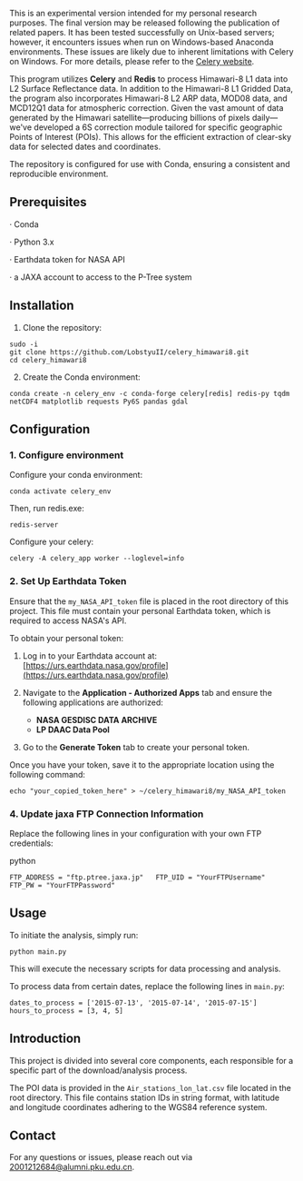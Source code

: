 This is an experimental version intended for my personal research purposes. The final version may be released following the publication of related papers. It has been tested successfully on Unix-based servers; however, it encounters issues when run on Windows-based Anaconda environments. These issues are likely due to inherent limitations with Celery on Windows. For more details, please refer to the [Celery website](https://docs.celeryproject.org/en/stable/faq.html#does-celery-support-windows).

This program utilizes **Celery** and **Redis** to process Himawari-8 L1 data into L2 Surface Reflectance data. In addition to the Himawari-8 L1 Gridded Data, the program also incorporates Himawari-8 L2 ARP data, MOD08 data, and MCD12Q1 data for atmospheric correction. Given the vast amount of data generated by the Himawari satellite—producing billions of pixels daily—we've developed a 6S correction module tailored for specific geographic Points of Interest (POIs). This allows for the efficient extraction of clear-sky data for selected dates and coordinates. 

The repository is configured for use with Conda, ensuring a consistent and reproducible environment.

## Prerequisites

· Conda

· Python 3.x

· Earthdata token for NASA API

· a JAXA account to access to the P-Tree system

## Installation

1. Clone the repository:

```
sudo -i
git clone https://github.com/LobstyuII/celery_himawari8.git
cd celery_himawari8
```

2. Create the Conda environment:

`conda create -n celery_env -c conda-forge celery[redis] redis-py tqdm netCDF4 matplotlib requests Py6S pandas gdal`

## Configuration

### 1. Configure environment

Configure your conda environment:

`conda activate celery_env`

Then, run redis.exe:

`redis-server`

Configure your celery:

`celery -A celery_app worker --loglevel=info`
### 2. Set Up Earthdata Token

Ensure that the `my_NASA_API_token` file is placed in the root directory of this project. This file must contain your personal Earthdata token, which is required to access NASA's API.

To obtain your personal token:

1. Log in to your Earthdata account at: [https://urs.earthdata.nasa.gov/profile](https://urs.earthdata.nasa.gov/profile)
   
2. Navigate to the **Application - Authorized Apps** tab and ensure the following applications are authorized:
   - **NASA GESDISC DATA ARCHIVE**
   - **LP DAAC Data Pool**

3. Go to the **Generate Token** tab to create your personal token.

Once you have your token, save it to the appropriate location using the following command:

`echo "your_copied_token_here" > ~/celery_himawari8/my_NASA_API_token`

### 4. Update jaxa FTP Connection Information

Replace the following lines in your configuration with your own FTP credentials:

python

`FTP_ADDRESS = "ftp.ptree.jaxa.jp"   FTP_UID = "YourFTPUsername"   FTP_PW = "YourFTPPassword"`

## Usage

To initiate the analysis, simply run:

`python main.py`

This will execute the necessary scripts for data processing and analysis.

To process data from certain dates, replace the following lines in `main.py`:
```
dates_to_process = ['2015-07-13', '2015-07-14', '2015-07-15']  
hours_to_process = [3, 4, 5]
```

## Introduction

This project is divided into several core components, each responsible for a specific part of the download/analysis process.

The POI data is provided in the `Air_stations_lon_lat.csv` file located in the root directory. This file contains station IDs in string format, with latitude and longitude coordinates adhering to the WGS84 reference system.

## Contact

For any questions or issues, please reach out via 2001212684@alumni.pku.edu.cn.